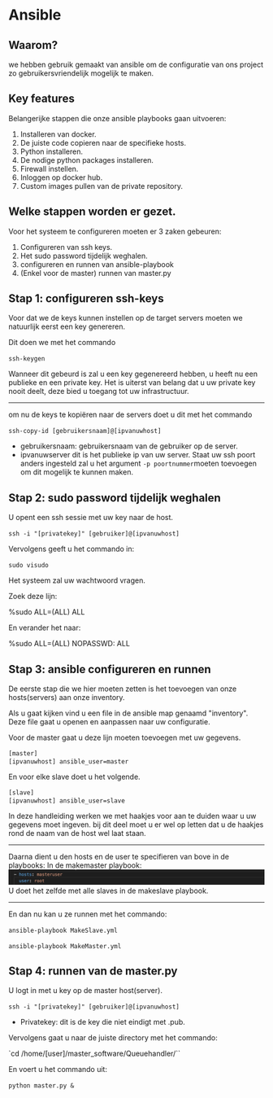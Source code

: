 # Ansible
## Waarom?
we hebben gebruik gemaakt van ansible om de configuratie van ons project zo gebruikersvriendelijk mogelijk te maken.

## Key features
Belangerijke stappen die onze ansible playbooks gaan uitvoeren:
1. Installeren van docker.
2. De juiste code copieren naar de specifieke hosts.
3. Python installeren.
4. De nodige python packages installeren.
5. Firewall instellen.
6. Inloggen op docker hub.
7. Custom images pullen van de private repository.



## Welke stappen worden er gezet.

Voor het systeem te configureren moeten er 3 zaken gebeuren:

1. Configureren van ssh keys.
4. Het sudo password tijdelijk weghalen.
2. configureren en runnen van ansible-playbook
3. (Enkel voor de master) runnen van master.py


## Stap 1: configureren ssh-keys

Voor dat we de keys kunnen instellen op de target servers moeten we natuurlijk eerst een key genereren.

Dit doen we met het commando 

`ssh-keygen`


Wanneer dit gebeurd is zal u een key gegenereerd hebben, u heeft nu een publieke en een private key. Het is uiterst van belang dat u uw private key nooit deelt, deze bied u toegang tot uw infrastructuur. 

---

om nu de keys te kopiëren naar de servers doet u dit met het commando 

`ssh-copy-id [gebruikersnaam]@[ipvanuwhost]`

- gebruikersnaam: gebruikersnaam van de gebruiker op de server.
- ipvanuwserver dit is het publieke ip van uw server.
Staat uw ssh poort anders ingesteld zal u het argument `-p poortnummer`moeten toevoegen om dit mogelijk te kunnen maken. 

## Stap 2: sudo password tijdelijk weghalen

U opent een ssh sessie met uw key naar de host.

`ssh -i "[privatekey]" [gebruiker]@[ipvanuwhost]`

Vervolgens geeft u het commando in:

`sudo visudo`

Het systeem zal uw wachtwoord vragen.

Zoek deze lijn:

%sudo ALL=(ALL) ALL

En verander het naar:

%sudo ALL=(ALL) NOPASSWD: ALL


## Stap 3: ansible configureren en runnen

De eerste stap die we hier moeten zetten is het toevoegen van onze hosts(servers) aan onze inventory. 

Als u gaat kijken vind u een file in de ansible map genaamd "inventory".
Deze file gaat u openen en aanpassen naar uw configuratie. 

Voor de master gaat u deze lijn moeten toevoegen met uw gegevens.
```
[master]
[ipvanuwhost] ansible_user=master
```
En voor elke slave doet u het volgende.
```
[slave]
[ipvanuwhost] ansible_user=slave
```
In deze handleiding werken we met haakjes voor aan te duiden waar u uw gegevens moet ingeven. bij dit deel moet u er wel op letten dat u de haakjes rond de naam van de host wel laat staan. 

---

Daarna dient u den hosts en de user te specifieren van bove in de playbooks: 
In de makemaster playbook:
![Image](playbookImage1.png)
U doet het zelfde met alle slaves in de makeslave playbook.

---

En dan nu kan u ze runnen met het commando: 

`ansible-playbook MakeSlave.yml`

`ansible-playbook MakeMaster.yml`

## Stap 4: runnen van de master.py

U logt in met u key op de master host(server).

`ssh -i "[privatekey]" [gebruiker]@[ipvanuwhost]`

- Privatekey: dit is de key die niet eindigt met .pub.

Vervolgens gaat u naar de juiste directory met het commando:

`cd /home/[user]/master_software/Queuehandler/``

En voert u het commando uit:

`python master.py &`






